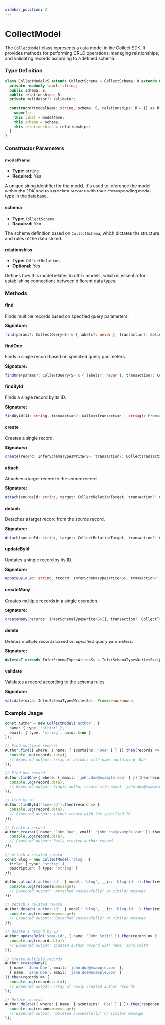 ```yaml
---
sidebar_position: 2
---
```

# CollectModel

The `CollectModel` class represents a data model in the Collect SDK. It provides methods for performing CRUD operations, managing relationships, and validating records according to a defined schema.

### Type Definition
```typescript
class CollectModel<S extends CollectSchema = CollectSchema, R extends CollectRelations = CollectRelations> extends CollectRestApiProxy {
  private readonly label: string;
  public schema: S;
  public relationships: R;
  private validator?: Validator;

  constructor(modelName: string, schema: S, relationships: R = {} as R) {
    super();
    this.label = modelName;
    this.schema = schema;
    this.relationships = relationships;
  }
}
```

### Constructor Parameters

#### modelName

- **Type:** `string`
- **Required:** Yes

A unique string identifier for the model. It's used to reference the model within the SDK and to associate records with their corresponding model type in the database.

#### schema

- **Type:** `CollectSchema`
- **Required:** Yes

The schema definition based on `CollectSchema`, which dictates the structure and rules of the data stored.

#### relationships

- **Type:** `CollectRelations`
- **Optional:** Yes

Defines how this model relates to other models, which is essential for establishing connections between different data types.

### Methods

#### find

Finds multiple records based on specified query parameters.

**Signature:**
```typescript
find(params?: CollectQuery<S> & { labels?: never }, transaction?: CollectTransaction | string): Promise<CollectRecordsArrayInstance<S>>;
```

#### findOne

Finds a single record based on specified query parameters.

**Signature:**
```typescript
findOne(params?: CollectQuery<S> & { labels?: never }, transaction?: CollectTransaction | string): Promise<CollectRecordInstance<S>>;
```

#### findById

Finds a single record by its ID.

**Signature:**
```typescript
findById(id: string, transaction?: CollectTransaction | string): Promise<CollectRecordInstance<S>>;
```

#### create

Creates a single record.

**Signature:**
```typescript
create(record: InferSchemaTypesWrite<S>, transaction?: CollectTransaction | string, options?: { validate: boolean }): Promise<CollectRecordInstance<InferSchemaTypesWrite<S>>>;
```

#### attach

Attaches a target record to the source record.

**Signature:**
```typescript
attach(sourceId: string, target: CollectRelationTarget, transaction?: CollectTransaction | string): Promise<CollectApiResponse<{ message: string }>>;
```

#### detach

Detaches a target record from the source record.

**Signature:**
```typescript
detach(sourceId: string, target: CollectRelationTarget, transaction?: CollectTransaction | string): Promise<CollectApiResponse<{ message: string }>>;
```

#### updateById

Updates a single record by its ID.

**Signature:**
```typescript
updateById(id: string, record: InferSchemaTypesWrite<S>, transaction?: CollectTransaction | string, options?: { validate: boolean }): Promise<CollectRecordInstance<S>>;
```

#### createMany

Creates multiple records in a single operation.

**Signature:**
```typescript
createMany(records: InferSchemaTypesWrite<S>[], transaction?: CollectTransaction | string, options?: { validate: boolean }): Promise<CollectRecordsArrayInstance<S>>;
```

#### delete

Deletes multiple records based on specified query parameters.

**Signature:**
```typescript
delete<T extends InferSchemaTypesWrite<S> = InferSchemaTypesWrite<S>>(params?: Omit<CollectQuery<T>, 'labels'>, transaction?: CollectTransaction | string): Promise<CollectApiResponse<{ message: string }>>;
```

#### validate

Validates a record according to the schema rules.

**Signature:**
```typescript
validate(data: InferSchemaTypesWrite<S>): Promise<unknown>;
```

### Example Usage
```typescript
const Author = new CollectModel('author', {
  name: { type: 'string' },
  email: { type: 'string', uniq: true }
});

// Find multiple records
Author.find({ where: { name: { $contains: 'Doe' } } }).then(records => {
  console.log(records.data);
  // Expected output: Array of authors with name containing 'Doe'
});

// Find one record
Author.findOne({ where: { email: 'john.doe@example.com' } }).then(record => {
  console.log(record.data);
  // Expected output: Single author record with email 'john.doe@example.com'
});

// Find by ID
Author.findById('some-id').then(record => {
  console.log(record.data);
  // Expected output: Author record with the specified ID
});

// Create a record
Author.create({ name: 'John Doe', email: 'john.doe@example.com' }).then(record => {
  console.log(record.data);
  // Expected output: Newly created author record
});

// Attach a related record
const Blog = new CollectModel('blog', {
  title: { type: 'string' },
  description: { type: 'string' }
});

Author.attach('author-id', { model: 'blog', __id: 'blog-id' }).then(response => {
  console.log(response.message);
  // Expected output: "Attached successfully" or similar message
});

// Detach a related record
Author.detach('author-id', { model: 'blog', __id: 'blog-id' }).then(response => {
  console.log(response.message);
  // Expected output: "Detached successfully" or similar message
});

// Update a record by ID
Author.updateById('some-id', { name: 'John Smith' }).then(record => {
  console.log(record.data);
  // Expected output: Updated author record with name 'John Smith'
});

// Create multiple records
Author.createMany([
  { name: 'John Doe', email: 'john.doe@example.com' },
  { name: 'Jane Doe', email: 'jane.doe@example.com' }
]).then(records => {
  console.log(records.data);
  // Expected output: Array of newly created author records
});

// Delete records
Author.delete({ where: { name: { $contains: 'Doe' } } }).then(response => {
  console.log(response.message);
  // Expected output: "Deleted successfully" or similar message
});
```
